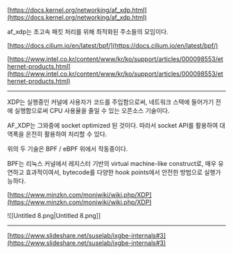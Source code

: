[https://docs.kernel.org/networking/af_xdp.html](https://docs.kernel.org/networking/af_xdp.html)

af_xdp는 초고속 패킷 처리를 위해 최적화된 주소들의 모임이다.

[https://docs.cilium.io/en/latest/bpf/](https://docs.cilium.io/en/latest/bpf/)

[https://www.intel.co.kr/content/www/kr/ko/support/articles/000098553/ethernet-products.html](https://www.intel.co.kr/content/www/kr/ko/support/articles/000098553/ethernet-products.html)

---

XDP는 실행중인 커널에 사용자가 코드를 주입함으로써, 네트워크 스택에 들어가기 전에 실행함으로써 CPU 사용율을 줄일 수 있는 오픈소스 기술이다.

AF_XDP는 그와중에 socket optimized 된 것이다. 따라서 socket API를 활용하여 대역폭을 온전히 활용하여 처리할 수 있다.

위의 두 기술은 BPF / eBPF 위에서 작동중이다.

BPF는 리눅스 커널에서 레지스터 기반의 virtual machine-like construct로, 매우 유연하고 효과적이여서, bytecode를 다양한 hook points에서 안전한 방법으로 실행가능하다.

[https://www.minzkn.com/moniwiki/wiki.php/XDP](https://www.minzkn.com/moniwiki/wiki.php/XDP)

![[Untitled 8.png|Untitled 8.png]]

---

[https://www.slideshare.net/suselab/ixgbe-internals#3](https://www.slideshare.net/suselab/ixgbe-internals#3)